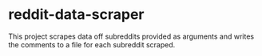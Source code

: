 # reddit-data-scraper

This project scrapes data off subreddits provided as arguments and writes the comments to a file for each subreddit scraped.

